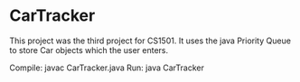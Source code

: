 # CarTracker
This project was the third project for CS1501. It uses the java Priority Queue to store Car objects which the user enters.

Compile: javac CarTracker.java
Run: java CarTracker
